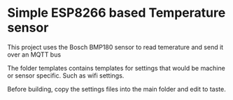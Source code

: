 # Simple ESP8266 based Temperature sensor

This project uses the Bosch BMP180 sensor to read temerature and send it over an MQTT bus

The folder templates contains templates for settings that would be machine or sensor specific. Such as wifi settings.

Before building, copy the settings files into the main folder and edit to taste.
